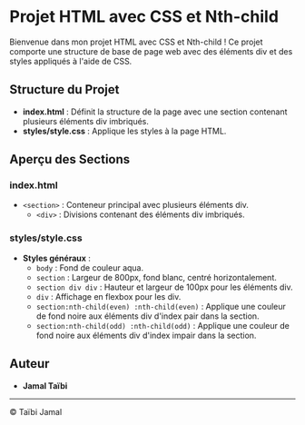 # Projet HTML avec CSS et Nth-child

Bienvenue dans mon projet HTML avec CSS et Nth-child ! 
Ce projet comporte une structure de base de page web avec des éléments div et des styles appliqués à l'aide de CSS.

## Structure du Projet

- **index.html** : Définit la structure de la page avec une section contenant plusieurs éléments div imbriqués.
- **styles/style.css** : Applique les styles à la page HTML.

## Aperçu des Sections

### index.html

- `<section>` : Conteneur principal avec plusieurs éléments div.
  - `<div>` : Divisions contenant des éléments div imbriqués.

### styles/style.css

- **Styles généraux** :
  - `body` : Fond de couleur aqua.
  - `section` : Largeur de 800px, fond blanc, centré horizontalement.
  - `section div div` : Hauteur et largeur de 100px pour les éléments div.
  - `div` : Affichage en flexbox pour les div.
  - `section:nth-child(even) :nth-child(even)` : Applique une couleur de fond noire aux éléments div d'index pair dans la section.
  - `section:nth-child(odd) :nth-child(odd)` : Applique une couleur de fond noire aux éléments div d'index impair dans la section.

## Auteur

- **Jamal Taïbi**

---

© Taïbi Jamal
